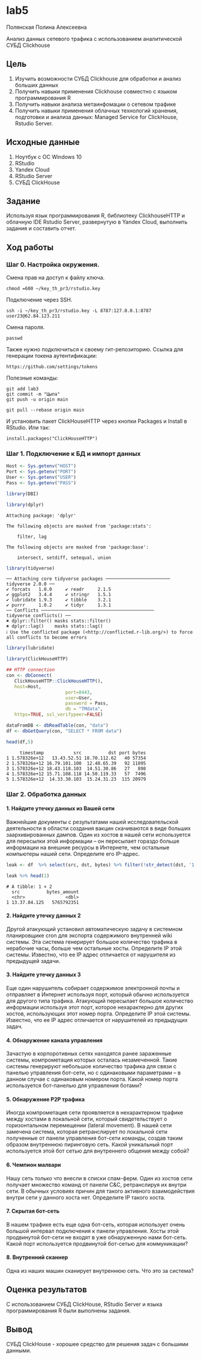 # lab5
Полянская Полина Алексеевна

Анализ данных сетевого трафика с использованием аналитической СУБД
Clickhouse

## Цель

1.  Изучить возможности СУБД Clickhouse для обработки и анализ больших
    данных
2.  Получить навыки применения Clickhouse совместно с языком
    программирования R
3.  Получить навыки анализа метаинфомации о сетевом трафике
4.  Получить навыки применения облачных технологий хранения, подготовки
    и анализа данных: Managed Service for ClickHouse, Rstudio Server.

## Исходные данные

1.  Ноутбук с ОС Windows 10
2.  RStudio
3.  Yandex Cloud
4.  RStudio Server
5.  СУБД ClickHouse

## Задание

Используя язык программирования R, библиотеку ClickhouseHTTP и облачную
IDE Rstudio Server, развернутую в Yandex Cloud, выполнить задания и
составить отчет.

## Ход работы

### Шаг 0. Настройка окружения.

Смена прав на доступ к файлу ключа.

    chmod =600 ~/key_th_pr3/rstudio.key

Подключение через SSH.

    ssh -i ~/key_th_pr3/rstudio.key -L 8787:127.0.0.1:8787 user23@62.84.123.211

Смена пароля.

    passwd

Также нужно подключиться к своему гит-репозиторию. Ссылка для генерации
токена аутентификации:

    https://github.com/settings/tokens

Полезные команды:

    git add lab3
    git commit -m "Цыпа"
    git push -u origin main

    git pull --rebase origin main

И установить пакет ClickHouseHTTP через кнопки Packages и Install в
RStudio. Или так:

    install.packages("ClickHouseHTTP")

### Шаг 1. Подключение к БД и импорт данных

``` r
Host <- Sys.getenv("HOST")
Port <- Sys.getenv("PORT")
User <- Sys.getenv("USER")
Pass <- Sys.getenv("PASS")
```

``` r
library(DBI)
```

``` r
library(dplyr)
```


    Attaching package: 'dplyr'

    The following objects are masked from 'package:stats':

        filter, lag

    The following objects are masked from 'package:base':

        intersect, setdiff, setequal, union

``` r
library(tidyverse)
```

    ── Attaching core tidyverse packages ──────────────────────── tidyverse 2.0.0 ──
    ✔ forcats   1.0.0     ✔ readr     2.1.5
    ✔ ggplot2   3.4.4     ✔ stringr   1.5.1
    ✔ lubridate 1.9.3     ✔ tibble    3.2.1
    ✔ purrr     1.0.2     ✔ tidyr     1.3.1
    ── Conflicts ────────────────────────────────────────── tidyverse_conflicts() ──
    ✖ dplyr::filter() masks stats::filter()
    ✖ dplyr::lag()    masks stats::lag()
    ℹ Use the conflicted package (<http://conflicted.r-lib.org/>) to force all conflicts to become errors

``` r
library(lubridate)
```

``` r
library(ClickHouseHTTP)

## HTTP connection
con <- dbConnect(
   ClickHouseHTTP::ClickHouseHTTP(), 
   host=Host,
                      port=8443,
                      user=User,
                      password = Pass,
                      db = "TMdata",
   https=TRUE, ssl_verifypeer=FALSE)
```

``` r
dataFromDB <- dbReadTable(con, "data")
df <- dbGetQuery(con, "SELECT * FROM data")
```

``` r
head(df,5)
```

         timestamp           src          dst port bytes
    1 1.578326e+12   13.43.52.51 18.70.112.62   40 57354
    2 1.578326e+12 16.79.101.100  12.48.65.39   92 11895
    3 1.578326e+12 18.43.118.103  14.51.30.86   27   898
    4 1.578326e+12 15.71.108.118 14.50.119.33   57  7496
    5 1.578326e+12  14.33.30.103  15.24.31.23  115 20979

### Шаг 2. Обработка данных

#### 1. Найдите утечку данных из Вашей сети

Важнейшие документы с результатами нашей исследовательской деятельности
в области создания вакцин скачиваются в виде больших заархивированных
дампов. Один из хостов в нашей сети используется для пересылки этой
информации – он пересылает гораздо больше информации на внешние ресурсы
в Интернете, чем остальные компьютеры нашей сети. Определите его
IP-адрес.

``` r
leak <- df  %>% select(src, dst, bytes) %>% filter(!str_detect(dst, '1[2-4].*')) %>% group_by(src) %>% summarise(bytes_amount = sum(bytes)) %>% arrange(desc(bytes_amount)) %>% collect()

leak %>% head(1)
```

    # A tibble: 1 × 2
      src          bytes_amount
      <chr>               <dbl>
    1 13.37.84.125   5765792351

#### 2. Найдите утечку данных 2

Другой атакующий установил автоматическую задачу в системном
планировщике cron для экспорта содержимого внутренней wiki системы. Эта
система генерирует большое количество трафика в нерабочие часы, больше
чем остальные хосты. Определите IP этой системы. Известно, что ее IP
адрес отличается от нарушителя из предыдущей задачи.

#### 3. Найдите утечку данных 3

Еще один нарушитель собирает содержимое электронной почты и отправляет в
Интернет используя порт, который обычно используется для другого типа
трафика. Атакующий пересылает большое количество информации используя
этот порт, которое нехарактерно для других хостов, использующих этот
номер порта. Определите IP этой системы. Известно, что ее IP адрес
отличается от нарушителей из предыдущих задач.

#### 4. Обнаружение канала управления

Зачастую в корпоротивных сетях находятся ранее зараженные системы,
компрометация которых осталась незамеченной. Такие системы генерируют
небольшое количество трафика для связи с панелью управления бот-сети, но
с одинаковыми параметрами – в данном случае с одинаковым номером порта.
Какой номер порта используется бот-панелью для управления ботами?

#### 5. Обнаружение P2P трафика

Иногда компрометация сети проявляется в нехарактерном трафике между
хостами в локальной сети, который свидетельствует о горизонтальном
перемещении (lateral movement). В нашей сети замечена система, которая
ретранслирует по локальной сети полученные от панели управления бот-сети
команды, создав таким образом внутреннюю пиринговую сеть. Какой
уникальный порт используется этой бот сетью для внутреннего общения
между собой?

#### 6. Чемпион малвари

Нашу сеть только что внесли в списки спам-ферм. Один из хостов сети
получает множество команд от панели C&C, ретранслируя их внутри сети. В
обычных условиях причин для такого активного взаимодействия внутри сети
у данного хоста нет. Определите IP такого хоста.

#### 7. Скрытая бот-сеть

В нашем трафике есть еще одна бот-сеть, которая использует очень большой
интервал подключения к панели управления. Хосты этой продвинутой
бот-сети не входят в уже обнаруженную нами бот-сеть. Какой порт
используется продвинутой бот-сетью для коммуникации?

#### 8. Внутренний сканнер

Одна из наших машин сканирует внутреннюю сеть. Что это за система?

## Оценка результатов

С использованием СУБД ClickHouse, RStudio Server и языка
программирования R были выполнены задания.

## Вывод

СУБД ClickHouse - хорошее средство для решения задач с большими данными.
